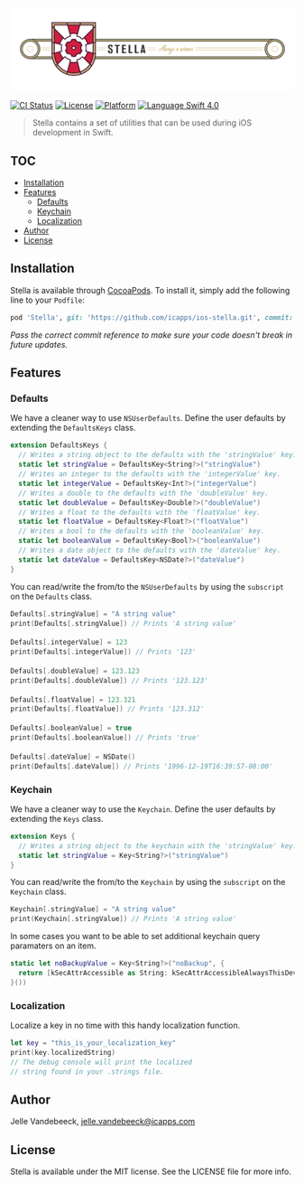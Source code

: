 ![](./Images/StellaShield.jpg)

[![CI Status](http://img.shields.io/travis/icapps/ios-stella.svg?style=flat)](https://travis-ci.org/icapps/ios-stella)
[![License](https://img.shields.io/cocoapods/l/Stella.svg?style=flat)](http://cocoapods.org/pods/Stella)
[![Platform](https://img.shields.io/cocoapods/p/Stella.svg?style=flat)](http://cocoapods.org/pods/Stella)
[![Language Swift 4.0](https://img.shields.io/badge/Language-Swift%204.0-orange.svg?style=flat)](https://swift.org)

> Stella contains a set of utilities that can be used during iOS development in Swift.

## TOC

- [Installation](#installation)
- [Features](#features)
  - [Defaults](#defaults)
  - [Keychain](#keychain)
  - [Localization](#localization)
- [Author](#author)
- [License](#license)

## Installation

Stella is available through [CocoaPods](http://cocoapods.org). To install it, simply add the following line to your `Podfile`:

```ruby
pod 'Stella', git: 'https://github.com/icapps/ios-stella.git', commit: '...'
```

_Pass the correct commit reference to make sure your code doesn't break in future updates._

## Features

### Defaults

We have a cleaner way to use `NSUserDefaults`. Define the user defaults by extending the `DefaultsKeys` class.

```swift
extension DefaultsKeys {
  // Writes a string object to the defaults with the 'stringValue' key.
  static let stringValue = DefaultsKey<String?>("stringValue")
  // Writes an integer to the defaults with the 'integerValue' key.
  static let integerValue = DefaultsKey<Int?>("integerValue")
  // Writes a double to the defaults with the 'doubleValue' key.
  static let doubleValue = DefaultsKey<Double?>("doubleValue")
  // Writes a float to the defaults with the 'floatValue' key.
  static let floatValue = DefaultsKey<Float?>("floatValue")
  // Writes a bool to the defaults with the 'booleanValue' key.
  static let booleanValue = DefaultsKey<Bool?>("booleanValue")
  // Writes a date object to the defaults with the 'dateValue' key.
  static let dateValue = DefaultsKey<NSDate?>("dateValue")
}
```

You can read/write the from/to the `NSUserDefaults` by using the `subscript` on the `Defaults` class.

```swift
Defaults[.stringValue] = "A string value"
print(Defaults[.stringValue]) // Prints 'A string value'

Defaults[.integerValue] = 123
print(Defaults[.integerValue]) // Prints '123'

Defaults[.doubleValue] = 123.123
print(Defaults[.doubleValue]) // Prints '123.123'

Defaults[.floatValue] = 123.321
print(Defaults[.floatValue]) // Prints '123.312'

Defaults[.booleanValue] = true
print(Defaults[.booleanValue]) // Prints 'true'

Defaults[.dateValue] = NSDate()
print(Defaults[.dateValue]) // Prints '1996-12-19T16:39:57-08:00'
```

### Keychain

We have a cleaner way to use the `Keychain`. Define the user defaults by extending the `Keys` class.

```swift
extension Keys {
  // Writes a string object to the keychain with the 'stringValue' key.
  static let stringValue = Key<String?>("stringValue")
}
```

You can read/write the from/to the `Keychain` by using the `subscript` on the `Keychain` class.

```swift
Keychain[.stringValue] = "A string value"
print(Keychain[.stringValue]) // Prints 'A string value'
```

In some cases you want to be able to set additional keychain query paramaters on an item.

```swift
static let noBackupValue = Key<String?>("noBackup", {
  return [kSecAttrAccessible as String: kSecAttrAccessibleAlwaysThisDeviceOnly]
}())
```

### Localization

Localize a key in no time with this handy localization function.

```swift
let key = "this_is_your_localization_key"
print(key.localizedString)
// The debug console will print the localized
// string found in your .strings file.
```

## Author

Jelle Vandebeeck, jelle.vandebeeck@icapps.com

## License

Stella is available under the MIT license. See the LICENSE file for more info.
